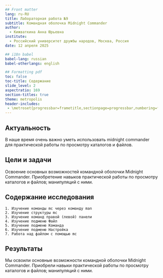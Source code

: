 ```yaml
---
## Front matter
lang: ru-RU
title: Лабораторная работа №9
subtitle: Командная оболочка Midnight Commander
author:
  - Кижваткина Анна Юрьевна
institute:
  - Российский университет дружбы народов, Москва, Россия
date: 12 апреля 2025

## i18n babel
babel-lang: russian
babel-otherlangs: english

## Formatting pdf
toc: false
toc-title: Содержание
slide_level: 2
aspectratio: 169
section-titles: true
theme: metropolis
header-includes:
 - \metroset{progressbar=frametitle,sectionpage=progressbar,numbering=fraction}
---
```


## Актуальность

В наше время очень важно уметь использовать midnight commander для практической работы по просмотру каталогов и файлов.

## Цели и задачи

Освоение основных возможностей командной оболочки Midnight Commander. Приобретение навыков практической работы по просмотру каталогов и файлов; манипуляций с ними.

## Содержание исследования

	1. Изучение команды mc через команду man 
	2. Изучение структуры mc
	3. Изучение команд правой (левой) панели
	4. Изучение подменю Файл
	5. Изучение подменю Команда
	6. Изучение подменю Настройка
	7. Работа над файлом с помощью mc
	
## Результаты

Мы освоили основные возможности командной оболочки Midnight Commander. Приобрели навыки практической работы по просмотру каталогов и файлов; манипуляций с ними.


